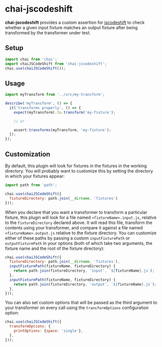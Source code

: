 # chai-jscodeshift

**chai-jscodeshift** provides a custom assertion for [jscodeshift](https://github.com/facebook/jscodeshift) to check whether a given input fixture matches an output fixture after being transformed by the transformer under test.

## Setup

```js
import chai from 'chai';
import chaiJSCodeShift from 'chai-jscodeshift';
chai.use(chaiJSCodeShift());
```

## Usage

```js
import myTransform from '../src/my-transform';

describe('myTransform', () => {
  it('transforms properly', () => {
    expect(myTransform).to.transform('my-fixture');

    // or

    assert.transforms(myTransform, 'my-fixture');
  });
});
```

## Customization

By default, this plugin will look for fixtures in the fixtures in the working directory. You will probably want to customize this by setting the directory in which your fixtures appear:

```js
import path from 'path';

chai.use(chaiJSCodeShift({
  fixtureDirectory: path.join(__dirname, 'fixtures')
}));
```

When you declare that you want a transformer to transform a particular fixture, this plugin will look for a file named `<fixtureName>.input.js`, relative to the `fixtureDirectory` declared above. It will read this file, transform the contents using your transformer, and compare it against a file named `<fixtureName>.output.js` relative to the fixture directory. You can customize either of these paths by passing a custom `inputFixturePath` or `outputFixturePath` in your options (both of which take two arguments, the fixture name and the root of the fixture directory):

```js
chai.use(chaiJSCodeShift({
  fixtureDirectory: path.join(__dirname, 'fixtures'),
  inputFixturePath(fixtureName, fixtureDirectory) {
    return path.join(fixtureDirectory, 'input', `${fixtureName}.js`);
  },
  inputFixturePath(fixtureName, fixtureDirectory) {
    return path.join(fixtureDirectory, 'output', `${fixtureName}.js`);
  },
}));
```

You can also set custom options that will be passed as the third argument to your transformer on every call using the `transformOptions` configuration option:

```js
chai.use(chaiJSCodeShift({
  transformOptions: {
    printOptions: {space: 'single'},
  },
}));
```
